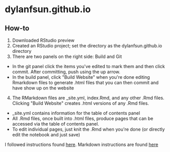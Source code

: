 # dylanfsun.github.io
## How-to
1. Downloaded RStudio preview
2. Created an RStudio project; set the directory as the dylanfsun.github.io directory
3. There are two panels on the right side: Build and Git
  * In the git panel click the items you've edited to mark them and then click commit. After committing, push using the up arrow.
  * In the build panel, click "Build Website" when you're done editing Rmarkdown files to generate .html files that you can then commit and have show up on the website
4. The RMarkdown files are _site.yml, index.Rmd, and any other .Rmd files. Clicking "Build Website" creates .html versions of any .Rmd files.
  * _site.yml contains information for the table of contents panel
  * All .Rmd files, once built into .html files, produce pages that can be accessed via the table of contents panel.
  * To edit individual pages, just knit the .Rmd when you're done (or directly edit the notebook and just save)

I followed instructions found [here](http://rmarkdown.rstudio.com/rmarkdown_websites.html).
Markdown instructions are found [here](http://rmarkdown.rstudio.com/html_document_format.html)
